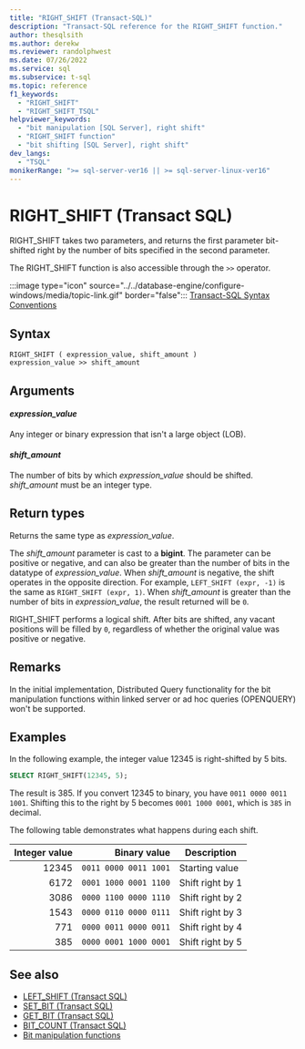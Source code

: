 ```yaml
---
title: "RIGHT_SHIFT (Transact-SQL)"
description: "Transact-SQL reference for the RIGHT_SHIFT function."
author: thesqlsith
ms.author: derekw
ms.reviewer: randolphwest
ms.date: 07/26/2022
ms.service: sql
ms.subservice: t-sql
ms.topic: reference
f1_keywords:
  - "RIGHT_SHIFT"
  - "RIGHT_SHIFT_TSQL"
helpviewer_keywords:
  - "bit manipulation [SQL Server], right shift"
  - "RIGHT_SHIFT function"
  - "bit shifting [SQL Server], right shift"
dev_langs:
  - "TSQL"
monikerRange: ">= sql-server-ver16 || >= sql-server-linux-ver16"
---
```

# RIGHT_SHIFT (Transact SQL)

RIGHT_SHIFT takes two parameters, and returns the first parameter bit-shifted right by the number of bits specified in the second parameter.

The RIGHT_SHIFT function is also accessible through the `>>` operator.

:::image type="icon" source="../../database-engine/configure-windows/media/topic-link.gif" border="false"::: [Transact-SQL Syntax Conventions](../../t-sql/language-elements/transact-sql-syntax-conventions-transact-sql.md)  

## Syntax

```syntaxsql
RIGHT_SHIFT ( expression_value, shift_amount )
expression_value >> shift_amount
```

## Arguments

#### *expression_value*

Any integer or binary expression that isn't a large object (LOB).

#### *shift_amount*

The number of bits by which *expression_value* should be shifted. *shift_amount* must be an integer type.

## Return types

Returns the same type as *expression_value*.

The *shift_amount* parameter is cast to a **bigint**. The parameter can be positive or negative, and can also be greater than the number of bits in the datatype of *expression_value*. When *shift_amount* is negative, the shift operates in the opposite direction. For example, `LEFT_SHIFT (expr, -1)` is the same as `RIGHT_SHIFT (expr, 1)`. When *shift_amount* is greater than the number of bits in *expression_value*, the result returned will be `0`.

RIGHT_SHIFT performs a logical shift. After bits are shifted, any vacant positions will be filled by `0`, regardless of whether the original value was positive or negative.

## Remarks

In the initial implementation, Distributed Query functionality for the bit manipulation functions within linked server or ad hoc queries (OPENQUERY) won't be supported.

## Examples

In the following example, the integer value 12345 is right-shifted by 5 bits.

```sql
SELECT RIGHT_SHIFT(12345, 5);
```

The result is 385. If you convert 12345 to binary, you have `0011 0000 0011 1001`. Shifting this to the right by 5 becomes `0001 1000 0001`, which is `385` in decimal.

The following table demonstrates what happens during each shift.

|Integer value|Binary value|Description|
|---:|---:|---|
|12345|`0011 0000 0011 1001`|Starting value|
|6172|`0001 1000 0001 1100`|Shift right by 1|
|3086|`0000 1100 0000 1110`|Shift right by 2|
|1543|`0000 0110 0000 0111`|Shift right by 3|
|771|`0000 0011 0000 0011`|Shift right by 4|
|385|`0000 0001 1000 0001`|Shift right by 5|

## See also

- [LEFT_SHIFT (Transact SQL)](left-shift-transact-sql.md)
- [SET_BIT (Transact SQL)](set-bit-transact-sql.md)
- [GET_BIT (Transact SQL)](get-bit-transact-sql.md)
- [BIT_COUNT (Transact SQL)](bit-count-transact-sql.md)
- [Bit manipulation functions](bit-manipulation-functions-overview.md)

